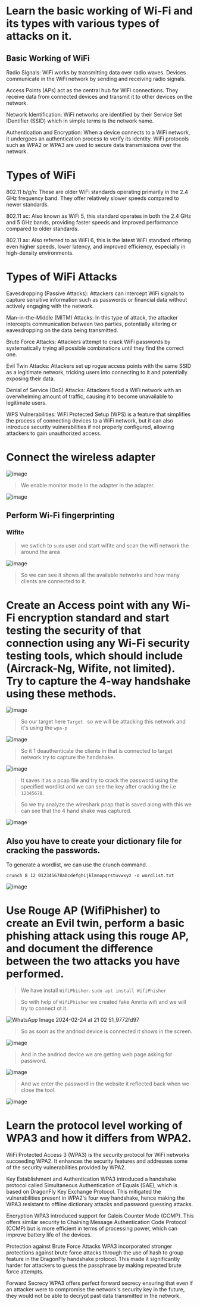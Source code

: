 # Learn the basic working of Wi-Fi and its types with various types of attacks on it.

## Basic Working of WiFi

Radio Signals: WiFi works by transmitting data over radio waves. Devices communicate in the WiFi network by sending and receiving radio signals.

Access Points (APs) act as the central hub for WiFi connections. They receive data from connected devices and transmit it to other devices on the network.

Network Identification: WiFi networks are identified by their Service Set IDentifier (SSID) which in simple terms is the network name.

Authentication and Encryption: When a device connects to a WiFi network, it undergoes an authentication process to verify its identity. WiFi protocols such as WPA2 or WPA3 are used to secure data transmissions over the network.

# Types of WiFi

802.11 b/g/n: These are older WiFi standards operating primarily in the 2.4 GHz frequency band. They offer relatively slower speeds compared to newer standards.

802.11 ac: Also known as WiFi 5, this standard operates in both the 2.4 GHz and 5 GHz bands, providing faster speeds and improved performance compared to older standards.

802.11 ax: Also referred to as WiFi 6, this is the latest WiFi standard offering even higher speeds, lower latency, and improved efficiency, especially in high-density environments.

# Types of WiFi Attacks

Eavesdropping (Passive Attacks): Attackers can intercept WiFi signals to capture sensitive information such as passwords or financial data without actively engaging with the network.

Man-in-the-Middle (MITM) Attacks: In this type of attack, the attacker intercepts communication between two parties, potentially altering or eavesdropping on the data being transmitted.

Brute Force Attacks: Attackers attempt to crack WiFi passwords by systematically trying all possible combinations until they find the correct one.

Evil Twin Attacks: Attackers set up rogue access points with the same SSID as a legitimate network, tricking users into connecting to it and potentially exposing their data.

Denial of Service (DoS) Attacks: Attackers flood a WiFi network with an overwhelming amount of traffic, causing it to become unavailable to legitimate users.

WPS Vulnerabilities: WiFi Protected Setup (WPS) is a feature that simplifies the process of connecting devices to a WiFi network, but it can also introduce security vulnerabilities if not properly configured, allowing attackers to gain unauthorized access.

# Connect the wireless adapter

![image](https://github.com/anandurdas11/Exploring_Cyber_security/assets/83402050/4cd624ad-18f4-4a3a-86c2-d0d10b643360)


> We enable monitor mode in the adapter in the adapter.

![image](https://github.com/anandurdas11/Exploring_Cyber_security/assets/83402050/7a6109ee-e692-4e69-aa48-1715f2918152)

## Perform Wi-Fi fingerprinting

### Wifite 

> we swtich to `sudo` user and start wifite and scan the wifi network the around the area

![image](https://github.com/anandurdas11/Exploring_Cyber_security/assets/83402050/40887588-5320-4fba-a655-bda03a21ebeb)

> So we can see it shows all the available networks and how many clients are connected to it.

# Create an Access point with any Wi-Fi encryption standard and start testing the security of that connection using any Wi-Fi security testing tools, which should include (Aircrack-Ng, Wifite, not limited). Try to capture the 4-way handshake using these methods.

![image](https://github.com/anandurdas11/Exploring_Cyber_security/assets/83402050/f66f3059-2e99-4f22-80c7-ce59f8454ecb)

> So our target here `Target ` so we will be attacking this network and it's using the `wpa-p`

![image](https://github.com/anandurdas11/Exploring_Cyber_security/assets/83402050/da0be388-5c81-452b-8c40-f457c19b906f)

> So it 1 deauthenticate the clients in that is connected to target network try to capture the handshake.

![image](https://github.com/anandurdas11/Exploring_Cyber_security/assets/83402050/a64ac71c-bcd5-4b92-8c4b-15cac0e921e4)

> It saves it as a pcap file and try to crack the password using the specified wordlist and we can see the key after cracking the i.e `12345678`.

> So we try analyze the wireshark pcap that is saved along with this we can see that the 4 hand shake was captured.

![image](https://github.com/anandurdas11/Exploring_Cyber_security/assets/83402050/4b88ed9e-522d-4eb1-b123-385a4a407bdb)

## Also you have to create your dictionary file for cracking the passwords.

To generate a wordlist, we can use the crunch command.

`crunch 8 12 012345678abcdefghijklmnopqrstuvwxyz -o wordlist.txt`

![image](https://github.com/anandurdas11/Exploring_Cyber_security/assets/83402050/50dee5a4-377c-40ea-a397-2a1adef4382b)

# Use Rouge AP (WifiPhisher) to create an Evil twin, perform a basic phishing attack using this rouge AP, and document the difference between the two attacks you have performed.

> We have install `WifiPhisher`. `sudo apt install WifiPhisher`

> So with help of `WifiPhisher` we created fake Amrita wifi and we will try to connect ot it.

![WhatsApp Image 2024-02-24 at 21 02 51_9772fd97](https://github.com/anandurdas11/Exploring_Cyber_security/assets/83402050/f18a9c4f-7c9d-4747-985a-acd5ce8b96b1)

> So as soon as the andriod device is connected it shows in the screen.

![image](https://github.com/anandurdas11/Exploring_Cyber_security/assets/83402050/012f5357-2be8-4100-97de-26f3d69ce0fa)

> And in the andriod device we are getting web page asking for password.

![image](https://github.com/anandurdas11/Exploring_Cyber_security/assets/83402050/084572c4-db3d-4d1a-8e93-4e1cfbc4fba6)

> And we enter the password in the website it reflected back when we close the tool.

![image](https://github.com/anandurdas11/Exploring_Cyber_security/assets/83402050/ed620ff2-629e-494b-abb6-ccea7ae5e9b4)


# Learn the protocol level working of WPA3 and how it differs from WPA2.
WiFi Protected Access 3 (WPA3) is the security protocol for WiFi networks succeeding WPA2. It enhances the security features and addresses some of the security vulnerabilities provided by WPA2.

Key Establishment and Authentication
WPA3 introduced a handshake protocol called Simultaneous Authentication of Equals (SAE), which is based on DragonFly Key Exchange Protocol. This mitigated the vulnerabilities present in WPA2's four way handshake, hence making the WPA3 resistant to offline dictionary attacks and password guessing attacks.

Encryption
WPA3 introduced support for Galois Counter Mode (GCMP). This offers similar security to Chaining Message Authentication Code Protocol (CCMP) but is more efficient in terms of processing power, which can improve battery life of the devices.

Protection against Brute Force Attacks
WPA3 incorporated stronger protections against brute force attacks through the use of hash to group feature in the DragonFly handshake protocol. This made it significantly harder for attackers to guess the passphrase by making repeated brute force attempts.

Forward Secrecy
WPA3 offers perfect forward secrecy ensuring that even if an attacker were to compromise the network's security key in the future, they would not be able to decrypt past data transmitted in the network.








